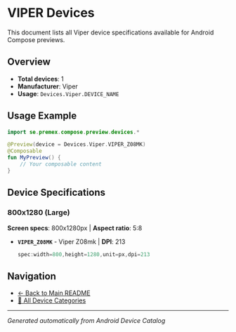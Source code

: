 # VIPER Devices

This document lists all Viper device specifications available for Android Compose previews.

## Overview

- **Total devices**: 1
- **Manufacturer**: Viper
- **Usage**: `Devices.Viper.DEVICE_NAME`

## Usage Example

```kotlin
import se.premex.compose.preview.devices.*

@Preview(device = Devices.Viper.VIPER_Z08MK)
@Composable
fun MyPreview() {
    // Your composable content
}
```

## Device Specifications

### 800x1280 (Large)

**Screen specs**: 800x1280px | **Aspect ratio**: 5:8

- **`VIPER_Z08MK`** - Viper Z08mk | **DPI**: 213
  ```kotlin
  spec:width=800,height=1280,unit=px,dpi=213
  ```

## Navigation

- [← Back to Main README](../../README.md)
- [📱 All Device Categories](../README.md)

---
*Generated automatically from Android Device Catalog*
